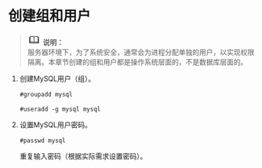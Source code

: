 # 创建组和用户<a name="ZH-CN_TOPIC_0230704895"></a>

>![](public_sys-resources/icon-note.gif) **说明：**   
>服务器环境下，为了系统安全，通常会为进程分配单独的用户，以实现权限隔离。本章节创建的组和用户都是操作系统层面的，不是数据库层面的。  

1.  创建MySQL用户（组）。

    ```
    #groupadd mysql
    ```

    ```
    #useradd -g mysql mysql
    ```

2.  设置MySQL用户密码。

    ```
    #passwd mysql
    ```

    重复输入密码（根据实际需求设置密码）。



